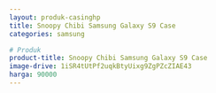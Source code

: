 ```yaml
---
layout: produk-casinghp
title: Snoopy Chibi Samsung Galaxy S9 Case
categories: samsung

# Produk
product-title: Snoopy Chibi Samsung Galaxy S9 Case
image-drive: 1iSR4tUtPf2uqkBtyUixg9ZgPZcZIAE43
harga: 90000
---
```

